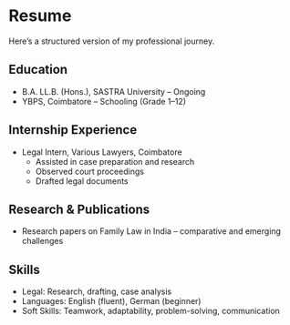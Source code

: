 # Resume

Here’s a structured version of my professional journey.

## Education
- B.A. LL.B. (Hons.), SASTRA University – Ongoing  
- YBPS, Coimbatore – Schooling (Grade 1–12)

## Internship Experience
- Legal Intern, Various Lawyers, Coimbatore  
  - Assisted in case preparation and research  
  - Observed court proceedings  
  - Drafted legal documents  

## Research & Publications
- Research papers on Family Law in India – comparative and emerging challenges

## Skills
- Legal: Research, drafting, case analysis  
- Languages: English (fluent), German (beginner)  
- Soft Skills: Teamwork, adaptability, problem-solving, communication  
